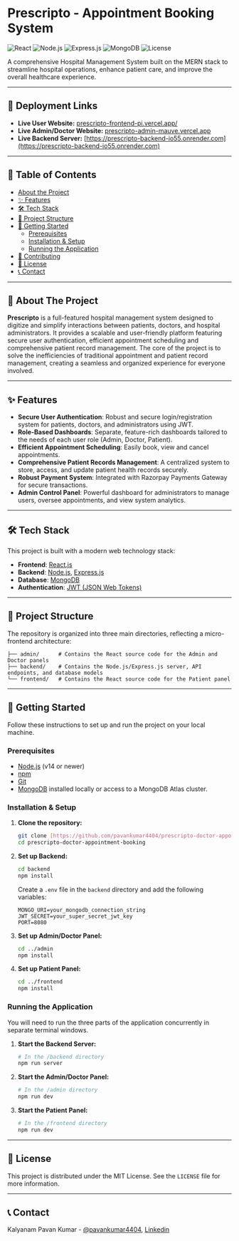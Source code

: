 # Prescripto - Appointment Booking System

![React](https://img.shields.io/badge/React-20232A?style=for-the-badge&logo=react&logoColor=61DAFB) ![Node.js](https://img.shields.io/badge/Node.js-339933?style=for-the-badge&logo=nodedotjs&logoColor=white) ![Express.js](https://img.shields.io/badge/Express.js-000000?style=for-the-badge&logo=express&logoColor=white) ![MongoDB](https://img.shields.io/badge/MongoDB-47A248?style=for-the-badge&logo=mongodb&logoColor=white) ![License](https://img.shields.io/badge/license-MIT-blue.svg?style=for-the-badge)

A comprehensive Hospital Management System built on the MERN stack to streamline hospital operations, enhance patient care, and improve the overall healthcare experience.

---

## 🚀 Deployment Links

* **Live User Website:** [prescripto-frontend-pi.vercel.app/](https://prescripto-frontend-pi.vercel.app/)
* **Live Admin/Doctor Website:** [prescripto-admin-mauve.vercel.app](https://prescripto-admin-mauve.vercel.app)
* **Live Backend Server:** [https://prescripto-backend-io55.onrender.com](https://prescripto-backend-io55.onrender.com)

---

## 📖 Table of Contents
- [About the Project](#-about-the-project)
- [✨ Features](#-features)
- [🛠️ Tech Stack](#️-tech-stack)
- [📂 Project Structure](#-project-structure)
- [🚀 Getting Started](#-getting-started)
  - [Prerequisites](#prerequisites)
  - [Installation & Setup](#installation--setup)
  - [Running the Application](#running-the-application)
- [🤝 Contributing](#-contributing)
- [📄 License](#-license)
- [📞 Contact](#-contact)

---

## 🌟 About The Project

**Prescripto** is a full-featured hospital management system designed to digitize and simplify interactions between patients, doctors, and hospital administrators. It provides a scalable and user-friendly platform featuring secure user authentication, efficient appointment scheduling and comprehensive patient record management. The core of the project is to solve the inefficiencies of traditional appointment and patient record management, creating a seamless and organized experience for everyone involved.

---

## ✨ Features

- **Secure User Authentication**: Robust and secure login/registration system for patients, doctors, and administrators using JWT.
- **Role-Based Dashboards**: Separate, feature-rich dashboards tailored to the needs of each user role (Admin, Doctor, Patient).
- **Efficient Appointment Scheduling**: Easily book, view and cancel appointments.
- **Comprehensive Patient Records Management**: A centralized system to store, access, and update patient health records securely.
- **Robust Payment System**: Integrated with Razorpay Payments Gateway for secure transactions.
- **Admin Control Panel**: Powerful dashboard for administrators to manage users, oversee appointments, and view system analytics.

---

## 🛠️ Tech Stack

This project is built with a modern web technology stack:

- **Frontend**: [React.js](https://reactjs.org/)
- **Backend**: [Node.js](https://nodejs.org/), [Express.js](https://expressjs.com/)
- **Database**: [MongoDB](https://www.mongodb.com/)
- **Authentication**: [JWT (JSON Web Tokens)](https://jwt.io/)

---

## 📂 Project Structure

The repository is organized into three main directories, reflecting a micro-frontend architecture:
```
├── admin/      # Contains the React source code for the Admin and Doctor panels
├── backend/    # Contains the Node.js/Express.js server, API endpoints, and database models
└── frontend/   # Contains the React source code for the Patient panel
```

---

## 🚀 Getting Started

Follow these instructions to set up and run the project on your local machine.

### Prerequisites

- [Node.js](https://nodejs.org/en/) (v14 or newer)
- [npm](https://www.npmjs.com/)
- [Git](https://git-scm.com/)
- [MongoDB](https://www.mongodb.com/try/download/community) installed locally or access to a MongoDB Atlas cluster.

### Installation & Setup

1.  **Clone the repository:**
    ```bash
    git clone [https://github.com/pavankumar4404/prescripto-doctor-appointment-booking.git](https://github.com/pavankumar4404/prescripto-doctor-appointment-booking.git)
    cd prescripto-doctor-appointment-booking
    ```

2.  **Set up Backend:**
    ```bash
    cd backend
    npm install
    ```
    Create a `.env` file in the `backend` directory and add the following variables:
    ```env
    MONGO_URI=your_mongodb_connection_string
    JWT_SECRET=your_super_secret_jwt_key
    PORT=8080
    ```

3.  **Set up Admin/Doctor Panel:**
    ```bash
    cd ../admin
    npm install
    ```

4.  **Set up Patient Panel:**
    ```bash
    cd ../frontend
    npm install
    ```

### Running the Application

You will need to run the three parts of the application concurrently in separate terminal windows.

1.  **Start the Backend Server:**
    ```bash
    # In the /backend directory
    npm run server
    ```

2.  **Start the Admin/Doctor Panel:**
    ```bash
    # In the /admin directory
    npm run dev
    ```

3.  **Start the Patient Panel:**
    ```bash
    # In the /frontend directory
    npm run dev
    ```

---

## 📄 License

This project is distributed under the MIT License. See the `LICENSE` file for more information.

---

## 📞 Contact

Kalyanam Pavan Kumar - [@pavankumar4404](https://github.com/pavankumar4404), [Linkedin](https://www.linkedin.com/in/kalyanam-pavan-kumar-120195260/)
